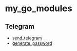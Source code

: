 # my_go_modules

## Telegram

- [send_telegram](telegram/send_telegram/)
- [generate_password](security/generate_password/)
